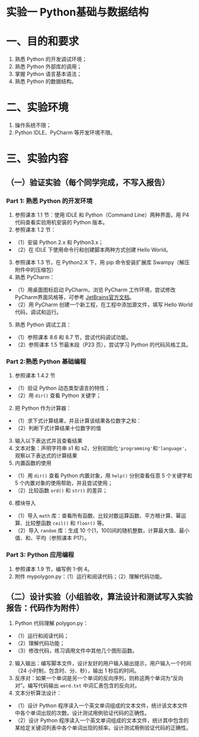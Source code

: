 # 实验一 Python基础与数据结构

# 一、目的和要求

1. 熟悉 Python 的开发调试环境；
2. 熟悉 Python 外部库的调用；
3. 掌握 Python 语言基本语法；
4. 熟悉 Python 的数据结构。

# 二、实验环境

1. 操作系统不限；
2. Python IDLE、PyCharm 等开发环境不限。

# 三、实验内容

## （一）验证实验（每个同学完成，不写入报告）

### Part 1: 熟悉 Python 的开发环境

1. 参照课本 1.1 节：使用 IDLE 和 Python（Command Line）两种界面，用 P4 代码查看实验用机安装的 Python 版本。
2. 参照课本 1.2 节：
  - （1）安装 Python 2.x 和 Python3.x；
  - （2）在 IDLE 下使用命令行和创建脚本两种方式创建 Hello World。
3. 参照课本 1.3 节，在 Python2.X 下，用 pip 命令安装扩展库 Swampy（解压附件中的压缩包）
4. 熟悉 PyCharm：
  - （1）用桌面图标启动 PyCharm，浏览 PyCharm 工作环境，尝试修改 PyCharm界面风格等，可参考 [JetBrains官方文档](http://www.jetbrains.com/pycharm/documentation/)。
  - （2）用 PyCharm 创建一个新工程，在工程中添加源文件，填写 Hello World代码，调试和运行。
5. 熟悉 Python 调试工具：
  - （1）参照课本 8.6 和 8.7 节，尝试代码调试功能。
  - （2）参照课本 1.5 节最末段（P23 页），尝试学习 Python 的代码风格工具。

### Part 2:熟悉 Python 基础编程

1. 参照课本 1.4.2 节
  - （1）验证 Python 动态类型语言的特性；
  - （2）用 `dir()` 查看 Python 关键字；
2. 把 Python 作为计算器：
  - （1）求下式计算结果，并且计算该结果各位数字之和：
  - （2）判断下式计算结果十位数字的值
3. 输入以下表达式并且查看结果
4. 文本对象：声明字符串 s1 和 s2，分别初始化`'programming'`和`'language'`，观察以下表达式的计算结果
5. 内置函数的使用
  - （1）用 `dir()` 查看 Python 内置对象，用 `help()` 分别查看任意 5 个关键字和 5 个内置对象的使用帮助，并且尝试使用；
  - （2）比较函数 `ord()` 和 `str()` 的差异；
6. 模块导入
  - （1）导入 `math` 库：查看所有函数、比较对数运算函数、平方根计算、幂运算、比较整函数 `ceil()` 和 `floor()` 等。
  - （2）导入 `random` 库：生成 10 个$[1，100]$间的随机整数，计算最大值、最小值、和、平均（参照课本 P17）。

### Part 3: Python 应用编程

1. 参照课本 1.9 节，编写例 1-例 4。
2. 附件 mypolygon.py：（1）运行和阅读代码；（2）理解代码功能。

## （二）设计实验（小组验收，算法设计和测试写入实验报告：代码作为附件）
1. Python 代码理解 polygon.py：
  - （1）运行和阅读代码；
  - （2）理解代码功能；
  - （3）修改代码，练习调用文件中其他几个图形函数。
2. 输入输出：编写脚本文件，设计友好的用户输入输出提示，用户输入一个时间（24 小时制，包含时、分、秒），输出 1 秒后的时间。
3. 反序对：如果一个单词是另一个单词的反向序列，则称这两个单词为“反向对”。编写代码输出 `word.txt` 中词汇表包含的反向对。
4. 文本分析算法设计：
  - （1）设计 Python 程序读入一个英文单词组成的文本文件，统计该文本文件
中各个单词出现的次数。设计测试用例验证代码的正确性。
  - （2）设计 Python 程序读入一个英文单词组成的文本文件，统计其中包含的某给定关键词列表中各个单词出现的频率。设计测试用例验证代码的正确性。